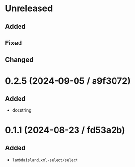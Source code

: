 # Unreleased

## Added

## Fixed

## Changed

# 0.2.5 (2024-09-05 / a9f3072)

## Added

- docstring

# 0.1.1 (2024-08-23 / fd53a2b)

## Added

- `lambdaisland.xml-select/select`
